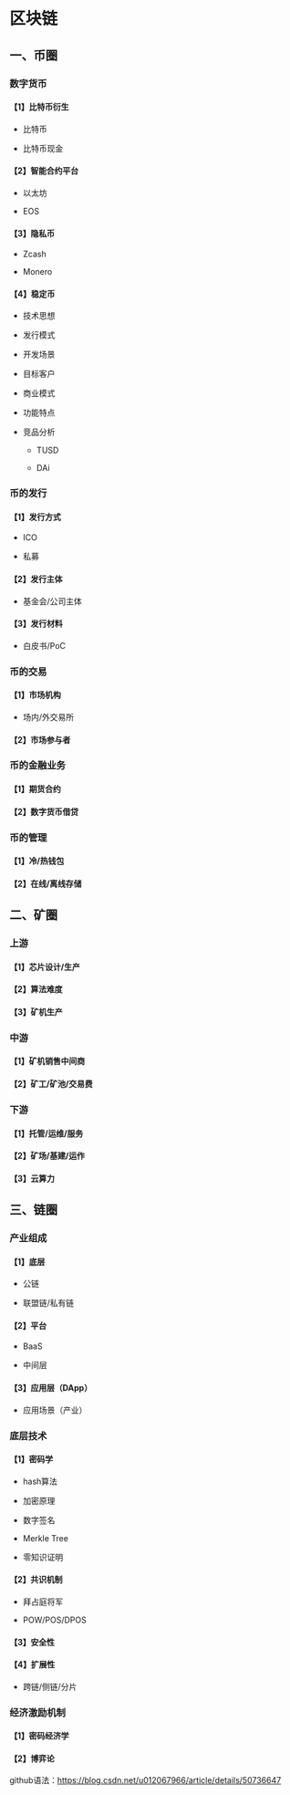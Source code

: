 # 区块链

## 一、币圈

### 数字货币

#### 【1】比特币衍生

* 比特币

* 比特币现金
  
#### 【2】智能合约平台

* 以太坊

* EOS

#### 【3】隐私币

* Zcash

* Monero

#### 【4】稳定币

* 技术思想

* 发行模式

* 开发场景

* 目标客户

* 商业模式

* 功能特点

* 竞品分析

  * TUSD
  
  * DAi

### 币的发行

#### 【1】发行方式

* ICO

* 私募
  
#### 【2】发行主体

* 基金会/公司主体
  
#### 【3】发行材料

* 白皮书/PoC

### 币的交易

#### 【1】市场机构

* 场内/外交易所

#### 【2】市场参与者

### 币的金融业务

#### 【1】期货合约

#### 【2】数字货币借贷

### 币的管理

#### 【1】冷/热钱包

#### 【2】在线/离线存储

## 二、矿圈

### 上游

#### 【1】芯片设计/生产

#### 【2】算法难度
  
#### 【3】矿机生产
  
### 中游

#### 【1】矿机销售中间商
  
#### 【2】矿工/矿池/交易费

  
### 下游

#### 【1】托管/运维/服务
  
#### 【2】矿场/基建/运作
  
#### 【3】云算力


## 三、链圈

### 产业组成

#### 【1】底层

* 公链

* 联盟链/私有链
 
#### 【2】平台

* BaaS

* 中间层
 
#### 【3】应用层（DApp）

* 应用场景（产业）

### 底层技术

#### 【1】密码学

* hash算法

* 加密原理

* 数字签名

* Merkle Tree

* 零知识证明
 
#### 【2】共识机制

* 拜占庭将军

* POW/POS/DPOS

#### 【3】安全性

#### 【4】扩展性

* 跨链/侧链/分片
 
### 经济激励机制

#### 【1】密码经济学
 
#### 【2】博弈论


github语法：https://blog.csdn.net/u012067966/article/details/50736647
